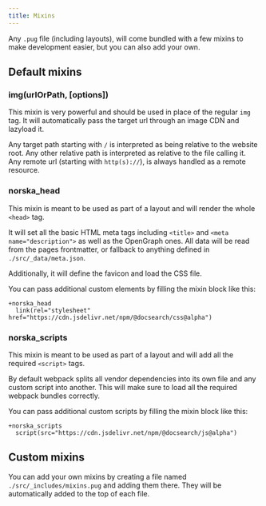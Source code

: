 ```yaml
---
title: Mixins
---
```


Any `.pug` file (including layouts), will come bundled with a few mixins to make
development easier, but you can also add your own.

## Default mixins

### img(urlOrPath, \[options])

This mixin is very powerful and should be used in place of the regular `img`
tag. It will automatically pass the target url through an image CDN and lazyload
it.

Any target path starting with `/` is interpreted as being relative to the
website root. Any other relative path is interpreted as relative to the file
calling it. Any remote url (starting with `http(s)://`), is always handled as
a remote resource.

### norska\_head

This mixin is meant to be used as part of a layout and will render the whole
`<head>` tag.

It will set all the basic HTML meta tags including `<title>` and `<meta
name="description">` as well as the OpenGraph ones. All data will be read from the pages frontmatter, or fallback to anything
defined in `./src/_data/meta.json`.

Additionally, it will define the favicon and load the CSS file.

You can pass additional custom elements by filling the mixin block like this:

```pug
+norska_head
  link(rel="stylesheet" href="https://cdn.jsdelivr.net/npm/@docsearch/css@alpha")
```

### norska\_scripts

This mixin is meant to be used as part of a layout and will add all the required
`<script>` tags.

By default webpack splits all vendor dependencies into its own file and any
custom script into another. This will make sure to load all the required webpack
bundles correctly.

You can pass additional custom scripts by filling the mixin block like this:

```pug
+norska_scripts
  script(src="https://cdn.jsdelivr.net/npm/@docsearch/js@alpha")
```

## Custom mixins

You can add your own mixins by creating a file named
`./src/_includes/mixins.pug` and adding them there. They will be automatically
added to the top of each file.
